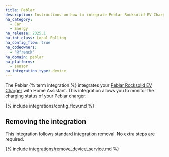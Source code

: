 ```yaml
---
title: Peblar
description: Instructions on how to integrate Peblar Rocksolid EV Charger with Home Assistant.
ha_category:
  - Car
  - Energy
ha_release: 2025.1
ha_iot_class: Local Polling
ha_config_flow: true
ha_codeowners:
  - '@frenck'
ha_domain: peblar
ha_platforms:
  - sensor
ha_integration_type: device
---
```


The Peblar {% term integration %} integrates your [Peblar Rocksolid EV Charger]
with Home Assistant. This integration allows you to monitor the charging status
of your Peblar charger.

[Peblar Rocksolid EV Charger]: https://peblar.com/

{% include integrations/config_flow.md %}

## Removing the integration

This integration follows standard integration removal. No extra steps are
required.

{% include integrations/remove_device_service.md %}
